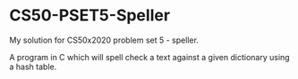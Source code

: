 # CS50-PSET5-Speller
My solution for CS50x2020 problem set 5 - speller.

A program in C which will spell check a text against a given dictionary using a hash table.
